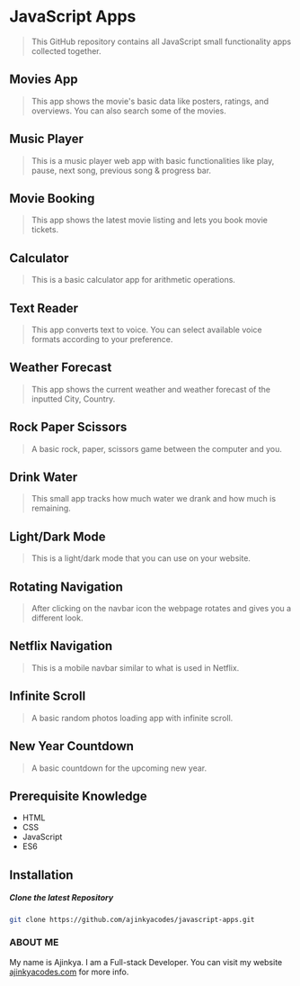 # JavaScript Apps

> This GitHub repository contains all JavaScript small functionality apps collected together.

## Movies App
> This app shows the movie's basic data like posters, ratings, and overviews. You can also search some of the movies.

## Music Player
> This is a music player web app with basic functionalities like play, pause, next song, previous song & progress bar.

## Movie Booking
> This app shows the latest movie listing and lets you book movie tickets.

## Calculator
> This is a basic calculator app for arithmetic operations.

## Text Reader
> This app converts text to voice. You can select available voice formats according to your preference.

## Weather Forecast
> This app shows the current weather and weather forecast of the inputted City, Country.

## Rock Paper Scissors
> A basic rock, paper, scissors game between the computer and you.

## Drink Water
> This small app tracks how much water we drank and how much is remaining.

## Light/Dark Mode
> This is a light/dark mode that you can use on your website.

## Rotating Navigation
> After clicking on the navbar icon the webpage rotates and gives you a different look.

## Netflix Navigation
> This is a mobile navbar similar to what is used in Netflix.

## Infinite Scroll
> A basic random photos loading app with infinite scroll.

## New Year Countdown
> A basic countdown for the upcoming new year.

## Prerequisite Knowledge
- HTML
- CSS
- JavaScript
- ES6

## Installation

##### Clone the latest Repository

```bash
git clone https://github.com/ajinkyacodes/javascript-apps.git
```

### ABOUT ME
My name is Ajinkya. I am a Full-stack Developer. You can visit my website [ajinkyacodes.com](https://ajinkyacodes.com) for more info.
